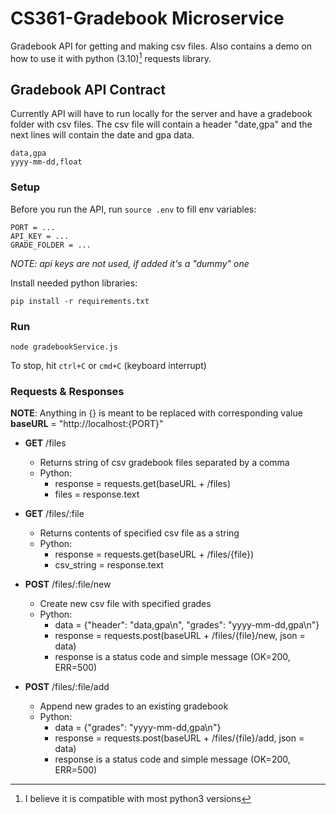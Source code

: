 # CS361-Gradebook Microservice
Gradebook API for getting and making csv files. Also contains a demo on how to use it
with python (3.10)[^1] requests library.

## Gradebook API Contract
Currently API will have to run locally for the server and have a gradebook folder with csv
files. The csv file will contain a header "date,gpa" and the next lines will contain the date and gpa data.
```
data,gpa
yyyy-mm-dd,float
```
### Setup
Before you run the API, run `source .env` to fill env variables:
```
PORT = ...
API_KEY = ...
GRADE_FOLDER = ...
```
*NOTE: api keys are not used, if added it's a "dummy" one*


Install needed python libraries:
```
pip install -r requirements.txt
```

### Run
```
node gradebookService.js
```
To stop, hit `ctrl+C` or `cmd+C` (keyboard interrupt)

### Requests & Responses
**NOTE**: Anything in {} is meant to be replaced with corresponding value
**baseURL** = "http://localhost:{PORT}"


- **GET** /files
    - Returns string of csv gradebook files separated by a comma
    - Python:
        - response = requests.get(baseURL + /files)
        - files = response.text

- **GET** /files/:file
    - Returns contents of specified csv file as a string
    - Python:
        - response = requests.get(baseURL + /files/{file})
        - csv_string = response.text

- **POST** /files/:file/new
    - Create new csv file with specified grades
    - Python:
        - data = {"header": "data,gpa\n", "grades": "yyyy-mm-dd,gpa\n"}
        - response = requests.post(baseURL + /files/{file}/new, json = data)
        - response is a status code and simple message (OK=200, ERR=500)

- **POST** /files/:file/add
    - Append new grades to an existing gradebook
    - Python:
        - data = {"grades": "yyyy-mm-dd,gpa\n"}
        - response = requests.post(baseURL + /files/{file}/add, json = data)
        - response is a status code and simple message (OK=200, ERR=500)

[^1]: I believe it is compatible with most python3 versions
